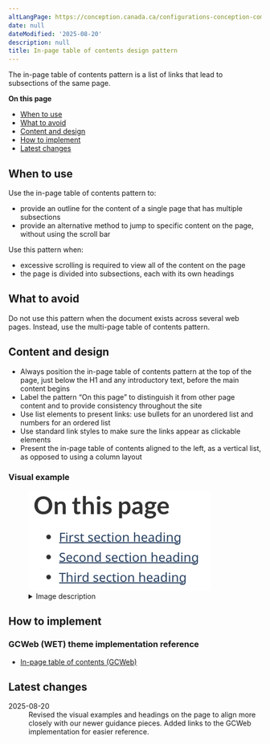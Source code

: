 ```yaml
---
altLangPage: https://conception.canada.ca/configurations-conception-communes/table-matiere-interieur.html
date: null
dateModified: '2025-08-20'
description: null
title: In-page table of contents design pattern
---
```


<p>The in-page table of contents pattern is a list of links that lead to subsections of the same page.</p>
<p><b>On this page</b></p>
<ul>
  <li><a href="#when-to-use">When to use</a></li>
  <li><a href="#what-to-avoid">What to avoid</a></li>
  <li><a href="#content-and-design">Content and design</a></li>
  <li><a href="#how-to-implement">How to implement</a></li>
  <li><a href="#latest-changes">Latest changes</a></li>
</ul>
<section>
  <h2>When to use</h2>
  <p>Use the in-page table of contents pattern to:</p>
  <ul>
    <li>provide an outline for the content of a single page that has multiple subsections</li>
    <li>provide an alternative method to jump to specific content on the page, without using the scroll bar</li>
  </ul>
  <p>Use this pattern when:</p>
  <ul>
    <li>excessive scrolling is required to view all of the content on the page</li>
    <li>the page is divided into subsections, each with its own headings</li>
  </ul>
</section>
<section>
  <h2>What to avoid</h2>
  <p>Do not use this pattern when the document exists across several web pages. Instead, use the multi-page table of contents pattern.</p>
</section>
<section>
  <h2>Content and design</h2>
  <ul>
    <li>Always position the in-page table of contents pattern at the top of the page, just below the H1 and any introductory text, before the main content begins</li>
    <li>Label the pattern “On this page” to distinguish it from other page content and to provide consistency throughout the site</li>
    <li>Use list elements to present links: use bullets for an unordered list and numbers for an ordered list</li>
    <li>Use standard link styles to make sure the links appear as clickable elements</li>
    <li>Present the in-page table of contents aligned to the left, as a vertical list, as opposed to using a column layout</li>
  </ul>
  <h3>Visual example</h3>
  <figure class="mrgn-bttm-lg">
   <img alt='The heading "On this page" is written in bold, black font above a list of links. Below the heading is a bulleted vertical list containing three items.' class="img-responsive center-block" src="/images/in-page-toc-01.png"/>
    <details>
      <summary>Image description</summary>
      <p>The heading "On this page" is written in bold, black font above a list of links. Below the heading is a bulleted vertical list containing three items:</p>
      <ul>
        <li>First section heading</li>
        <li>Second section heading</li>
        <li>Third section heading</li>
      </ul>
      <p>Each item in the list is a blue, underlined hyperlink, indicating that users can click them to quickly jump to the corresponding sections on the same page.</p>
    </details>
  </figure>
</section>
<section>
  <h2>How to implement</h2>
  <h3>GCWeb (WET) theme implementation reference</h3>
  <ul>
    <li><a href="https://wet-boew.github.io/GCWeb/components/gc-toc/toc-en.html">In-page table of contents (GCWeb)</a></li>
  </ul>
</section>
<section>
  <h2>Latest changes</h2>
  <dl>
    <dt>2025-08-20</dt>
    <dd>Revised the visual examples and headings on the page to align more closely with our newer guidance pieces. Added links to the GCWeb implementation for easier reference.</dd>
  </dl>
</section>
